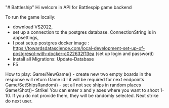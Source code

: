 "# Battleship" 
Hi welcom in API for Battlespip game backend 

To run the game locally:
- download VS2022,
- set up a connection to the postgres database. ConnectionString is in appsettings,
- I post setup postgres docker image : https://towardsdatascience.com/local-development-set-up-of-postgresql-with-docker-c022632f13ea (set up login and password)
- Install all Migrations: Update-Database
- F5

How to play:
Game/NewGame() -          create new two empty boards in the response will return Game id ! it will be required for next endpoints
Game/SetShipsRandom() -   set all not see ships in random places
Game/Shot()-              Strike! You  can enter x and y axes where you want to shoot 1-10. If you do not provide them, they will be randomly selected. Next strike do next user.
